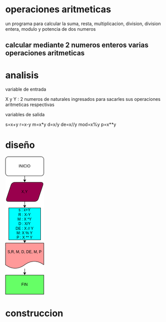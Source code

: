 # operaciones aritmeticas
un programa para calcular la suma, resta, multiplicacion, division, division entera, modulo y potencia de dos numeros
## calcular mediante 2 numeros enteros varias operaciones aritmeticas

# analisis

variable de entrada

X y Y : 2 numeros de naturales ingresados para sacarles sus operaciones aritmeticas respectivas

variables de salida

s=x+y
r=x-y
m=x*y
d=x/y
de=x//y
mod=x%y
p=x**y

# diseño
![Diagrama de flujo](diagrama.png "Diagrama de flujo")

# construccion


